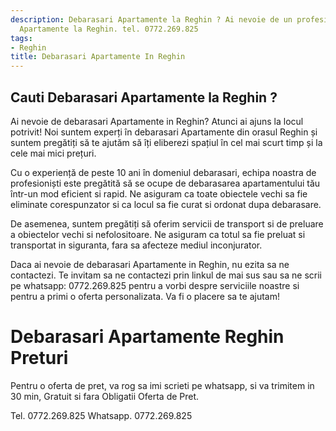 ```yaml
---
description: Debarasari Apartamente la Reghin ? Ai nevoie de un profesionist in Debarasari
  Apartamente la Reghin. tel. 0772.269.825
tags:
- Reghin
title: Debarasari Apartamente In Reghin
---
```



## Cauti Debarasari Apartamente la Reghin ?

Ai nevoie de debarasari Apartamente in Reghin?  Atunci ai ajuns la locul potrivit! Noi suntem experți în debarasari Apartamente din orasul Reghin și suntem pregătiți să te ajutăm să îți eliberezi spațiul în cel mai scurt timp și la cele mai mici prețuri.

Cu o experiență de peste 10 ani în domeniul debarasari, echipa noastra de profesioniști este pregătită să se ocupe de debarasarea apartamentului tău într-un mod eficient si rapid.  Ne asiguram ca toate obiectele vechi sa fie eliminate corespunzator si ca locul sa fie curat si ordonat dupa debarasare.

De asemenea, suntem pregătiți să oferim servicii de transport si de preluare a obiectelor vechi si nefolositoare. Ne asiguram ca totul sa fie preluat si transportat in siguranta, fara sa afecteze mediul inconjurator. 

Daca ai nevoie de debarasari Apartamente in Reghin, nu ezita sa ne contactezi.  Te invitam sa ne contactezi prin linkul de mai sus sau sa ne scrii pe whatsapp: 0772.269.825 pentru a vorbi despre serviciile noastre si pentru a primi o oferta personalizata.  Va fi o placere sa te ajutam!

# Debarasari Apartamente Reghin Preturi
Pentru o oferta de pret, va rog sa imi scrieti pe whatsapp, si va trimitem in 30 min, Gratuit si fara Obligatii Oferta de Pret.

Tel. 0772.269.825
Whatsapp. 0772.269.825